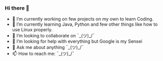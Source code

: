 ### Hi there 👋

- 🔭 I’m currently working on few projects on my own to learn Coding.
- 🌱 I’m currently learning Java, Python and few other things like how to use Linux properly.
- 👯 I’m looking to collaborate on ¯\_(ツ)_/¯
- 🤔 I’m looking for help with everything but Google is my Sensei
- 💬 Ask me about anything ¯\_(ツ)_/¯
- 📫 How to reach me: ¯\_(ツ)_/¯

